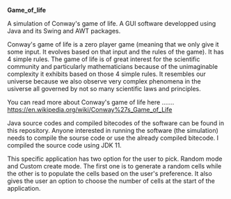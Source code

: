 **Game_of_life**

A simulation of Conway's game of life. A GUI software developped using Java and its Swing and AWT packages.

Conway's game of life is a zero player game (meaning that we only give it some input. It evolves based on that input and the rules of the game). It has 4 simple rules. The game of life is of great interest for the scientific community and particularly mathematicians because of the unimaginable complexity it exhibits based on those 4 simple rules. It resembles our universe because we also observe very complex phenomena in the usiverse all governed by not so many scientific laws and principles.

You can read more about Conway's game of life here ....... https://en.wikipedia.org/wiki/Conway%27s_Game_of_Life

Java source codes and compiled bitecodes of the software can be found in this repository. Anyone interested in running the software (the simulation) needs to compile the sourse code or use the already compiled bitecode. I compiled the source code using JDK 11.

This specific application has two option for the user to pick. Random mode and Custom create mode.
     The first one is to generate a random cells while the other is to populate the cells based on the user's preference. It also gives the user an option to choose the number of cells at the start of the application.
